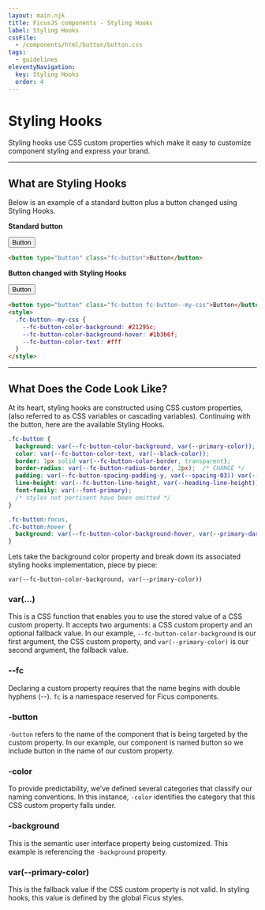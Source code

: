 ```yaml
---
layout: main.njk
title: FicusJS components - Styling Hooks
label: Styling Hooks
cssFile:
  - /components/html/button/button.css
tags:
  - guidelines
eleventyNavigation:
  key: Styling Hooks
  order: 4
---
```

# Styling Hooks

Styling hooks use CSS custom properties which make it easy to customize component styling and express your brand.

---

## What are Styling Hooks

Below is an example of a standard button plus a button changed using Styling Hooks.

**Standard button**

<div class="fd-component-container">
  <button type="button" class="fc-button">Button</button>
</div>

```html
<button type="button" class="fc-button">Button</button>
```

**Button changed with Styling Hooks**

<div class="fd-component-container">
  <button type="button" class="fc-button fc-button--my-css">Button</button>
  <style>
    .fc-button--my-css {
      --fc-button-color-background: #21295c;
      --fc-button-color-background-hover: #1b3b6f;
      --fc-button-color-text: #fff
    }
  </style>
</div>

```html
<button type="button" class="fc-button fc-button--my-css">Button</button>
<style>
  .fc-button--my-css {
    --fc-button-color-background: #21295c;
    --fc-button-color-background-hover: #1b3b6f;
    --fc-button-color-text: #fff
  }
</style>
```

---

## What Does the Code Look Like?

At its heart, styling hooks are constructed using CSS custom properties, (also referred to as CSS variables or cascading variables). Continuing with the button, here are the available Styling Hooks.

```css
.fc-button {
  background: var(--fc-button-color-background, var(--primary-color));
  color: var(--fc-button-color-text, var(--black-color));
  border: 1px solid var(--fc-button-color-border, transparent);
  border-radius: var(--fc-button-radius-border, 2px);  /* CHANGE */
  padding: var(--fc-button-spacing-padding-y, var(--spacing-03)) var(--fc-button-spacing-padding-x, var(--spacing-05));
  line-height: var(--fc-button-line-height, var(--heading-line-height));
  font-family: var(--font-primary);
  /* styles not pertinent have been omitted */
}

.fc-button:focus,
.fc-button:hover {
  background: var(--fc-button-color-background-hover, var(--primary-dark-color));
}
```

Lets take the background color property and break down its associated styling hooks implementation, piece by piece:

`var(--fc-button-color-background, var(--primary-color))`

### var(…)

This is a CSS function that enables you to use the stored value of a CSS custom property. It accepts two arguments: a CSS custom property and an optional fallback value. In our example, `--fc-button-color-background` is our first argument, the CSS custom property, and `var(--primary-color)` is our second argument, the fallback value.

### --fc

Declaring a custom property requires that the name begins with double hyphens (--). `fc` is a namespace reserved for Ficus components.

### -button

`-button` refers to the name of the component that is being targeted by the custom property. In our example, our component is named button so we include button in the name of our custom property.

### -color

To provide predictability, we’ve defined several categories that classify our naming conventions. In this instance, `-color` identifies the category that this CSS custom property falls under.

### -background

This is the semantic user interface property being customized. This example is referencing the `-background` property.

### var(--primary-color)

This is the fallback value if the CSS custom property is not valid. In styling hooks, this value is defined by the global Ficus styles.
